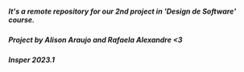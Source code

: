 ##### **It's a *remote repository* for our 2nd project in *'Design de Software'* course.**
##### *Project by Alison Araujo and Rafaela Alexandre <3*

##### **Insper 2023.1**

